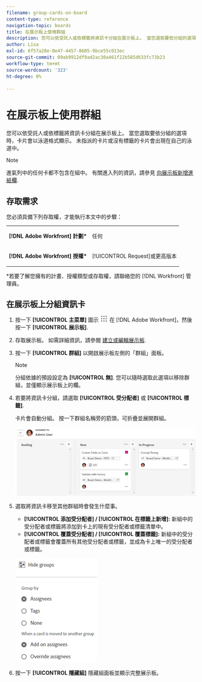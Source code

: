 ```yaml
---
filename: group-cards-on-board
content-type: reference
navigation-topic: boards
title: 在展示板上使用群組
description: 您可以依受託人或依標籤將資訊卡分組在展示板上。 當您選取要依分組的選項時，卡片會以泳道格式顯示。
author: Lisa
exl-id: 6f57a20e-0e47-4457-8605-9bce55c013ec
source-git-commit: 09ab9912df9ad2ac30a461f22b585d633fc73b23
workflow-type: tm+mt
source-wordcount: '323'
ht-degree: 0%

---
```


# 在展示板上使用群組

您可以依受託人或依標籤將資訊卡分組在展示板上。 當您選取要依分組的選項時，卡片會以泳道格式顯示。 未指派的卡片或沒有標籤的卡片會出現在自己的泳道中。

>[!NOTE]
>
>進氣列中的任何卡都不包含在組中。 有關進入列的資訊，請參見 [向展示板新增進紙欄](/help/quicksilver/agile/use-boards-agile-planning-tools/add-intake-column-to-board.md).

## 存取需求

您必須具備下列存取權，才能執行本文中的步驟：

<table style="table-layout:auto"> 
 <col> 
 </col> 
 <col> 
 </col> 
 <tbody> 
  <tr> 
   <td role="rowheader"><strong>[!DNL Adobe Workfront] 計劃*</strong></td> 
   <td> <p>任何</p> </td> 
  </tr> 
  <tr> 
   <td role="rowheader"><strong>[!DNL Adobe Workfront] 授權*</strong></td> 
   <td> <p>[!UICONTROL Request]或更高版本</p> </td> 
  </tr> 
 </tbody> 
</table>

&#42;若要了解您擁有的計畫、授權類型或存取權，請聯絡您的 [!DNL Workfront] 管理員。

## 在展示板上分組資訊卡

1. 按一下 **[!UICONTROL 主菜單]** 圖示 ![主菜單](assets/main-menu-icon.png) 在 [!DNL Adobe Workfront]，然後按一下 **[!UICONTROL 展示板]**.
1. 存取展示板。 如需詳細資訊，請參閱 [建立或編輯展示板](../../agile/get-started-with-boards/create-edit-board.md).
1. 按一下 **[!UICONTROL 群組]** 以開啟展示板左側的「群組」面板。

   >[!NOTE]
   >
   >分組依據的預設設定為 **[!UICONTROL 無]**. 您可以隨時選取此選項以移除群組，並僅顯示展示板上的欄。

1. 若要將資訊卡分組，請選取 **[!UICONTROL 受分配者]** 或 **[!UICONTROL 標籤]**.

   卡片會自動分組。 按一下群組名稱旁的箭頭，可折疊並展開群組。

   ![展示板上的分組資訊卡](assets/group-by-assignee.png)

1. 選取將資訊卡移至其他群組時會發生什麼事。

   * **[!UICONTROL 添加受分配者] / [!UICONTROL 在標籤上新增]:** 新組中的受分配者或標籤將添加到卡上的現有受分配者或標籤清單中。
   * **[!UICONTROL 覆蓋受分配者] / [!UICONTROL 覆蓋標籤]:** 新組中的受分配者或標籤會覆蓋所有其他受分配者或標籤，並成為卡上唯一的受分配者或標籤。

   ![[!UICONTROL 按選項分組]](assets/group-by-rail.png)

1. 按一下 **[!UICONTROL 隱藏組]** 隱藏組面板並顯示完整展示板。
